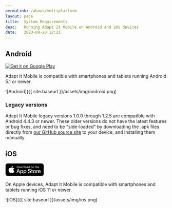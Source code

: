 ```yaml
---
permalink: /about/multiplatform
layout: page
title:  System Requirements
desc:   Running Adapt It Mobile on Android and iOS devices
date:   2020-09-20 12:21
---
```


## Android

<div><a href='https://play.google.com/store/apps/details?id=org.adaptit.adaptitmobile&pcampaignid=MKT-Other-global-all-co-prtnr-py-PartBadge-Mar2515-1'><img alt='Get it on Google Play' height='60' width='155' src='https://play.google.com/intl/en_us/badges/images/generic/en_badge_web_generic.png'/></a></div>

Adapt It Mobile is compatible with smartphones and tablets running Android 5.1 or newer.

![Android]({{ site.baseurl }}/assets/img/android.png)

### Legacy versions

Adapt It Mobile legacy versions 1.0.0 through 1.2.5 are compatible with Android 4.4.3 or newer. These older versions do not have the latest features or bug fixes, and need to be "side-loaded" by downloading the .apk files directly from [our GitHub source site](https://github.com/adapt-it/adapt-it-mobile/releases) to your device, and installing them manually. 

## iOS

<div><a href='https://itunes.apple.com/us/app/adapt-it-mobile/id1031605993?ls=1&mt=8'><img alt='Download on the App Store' src='https://raw.githubusercontent.com/adapt-it/adapt-it-mobile/gh-pages/assets/img/Download_on_the_App_Store_Badge_US-UK_RGB_blk_092917.png' /></a></div>

On Apple devices, Adapt It Mobile is compatible with smartphones and tablets running iOS 11 or newer.

![iOS]({{ site.baseurl }}/assets/img/ios.png)
